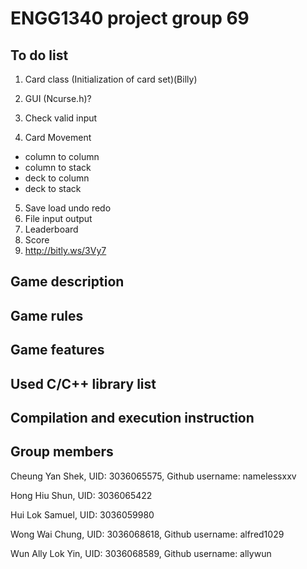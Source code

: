 # ENGG1340 project group 69
## To do list

1. Card class (Initialization of card set)(Billy)

2. GUI (Ncurse.h)?  
3. Check valid input  
4. Card Movement  
  - column to column  
  - column to stack  
  - deck to column  
  - deck to stack  
5. Save load undo redo  
6. File input output  
7. Leaderboard  
8. Score
9. http://bitly.ws/3Vy7  



## Game description
## Game rules
## Game features
## Used C/C++ library list
## Compilation and execution instruction
## Group members
Cheung Yan Shek, UID: 3036065575, Github username: namelessxxv

Hong Hiu Shun, UID: 3036065422  

Hui Lok Samuel, UID: 3036059980

Wong Wai Chung, UID: 3036068618, Github username: alfred1029

Wun Ally Lok Yin, UID: 3036068589, Github username: allywun

